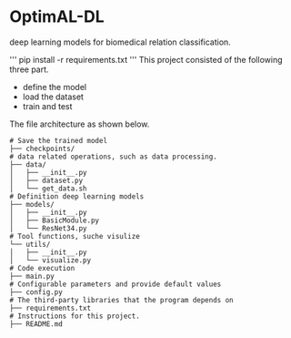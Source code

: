 # OptimAL-DL
deep learning models for biomedical relation classification.

'''
pip install -r requirements.txt
'''
This project consisted of the following three part.
- define the model
- load the dataset
- train and test

The file architecture as shown below.
```
# Save the trained model
├── checkpoints/ 
# data related operations, such as data processing.
├── data/ 
│   ├── __init__.py
│   ├── dataset.py
│   └── get_data.sh
# Definition deep learning models
├── models/ 
│   ├── __init__.py
│   ├── BasicModule.py
│   └── ResNet34.py
# Tool functions, suche visulize
└── utils/
│   ├── __init__.py
│   └── visualize.py
# Code execution
├── main.py
# Configurable parameters and provide default values
├── config.py
# The third-party libraries that the program depends on
├── requirements.txt
# Instructions for this project.
├── README.md
```

